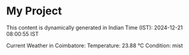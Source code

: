 # My Project

This content is dynamically generated in Indian Time (IST): 2024-12-21 08:00:55 IST


Current Weather in Coimbatore:
Temperature: 23.88 °C
Condition: mist

